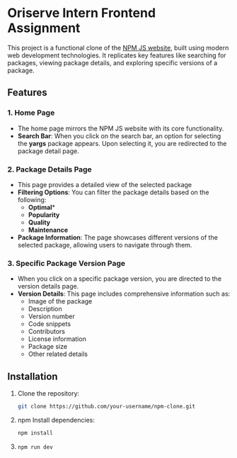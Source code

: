 # Oriserve Intern Frontend Assignment

This project is a functional clone of the [NPM JS website](https://www.npmjs.com/), built using modern web development technologies. It replicates key features like searching for packages, viewing package details, and exploring specific versions of a package.

## Features

### 1. **Home Page**
   - The home page mirrors the NPM JS website with its core functionality.
   - **Search Bar**: When you click on the search bar, an option for selecting the **yargs** package appears. Upon selecting it, you are redirected to the package detail page.

### 2. **Package Details Page**
   - This page provides a detailed view of the selected package
   - **Filtering Options**: You can filter the package details based on the following:
     - **Optimal*** 
     - **Popularity**
     - **Quality**
     - **Maintenance**
   - **Package Information**: The page showcases different versions of the selected package, allowing users to navigate through them.

### 3. **Specific Package Version Page**
   - When you click on a specific package version, you are directed to the version details page.
   - **Version Details**: This page includes comprehensive information such as:
     - Image of the package
     - Description
     - Version number
     - Code snippets
     - Contributors
     - License information
     - Package size
     - Other related details

## Installation

1. Clone the repository:
   ```bash
   git clone https://github.com/your-username/npm-clone.git

2. npm Install dependencies:
    ```bash
   npm install

3. 
   ```bash
   npm run dev

